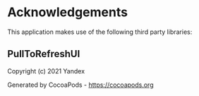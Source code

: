 # Acknowledgements
This application makes use of the following third party libraries:

## PullToRefreshUI

Copyright (c) 2021 Yandex

Generated by CocoaPods - https://cocoapods.org
